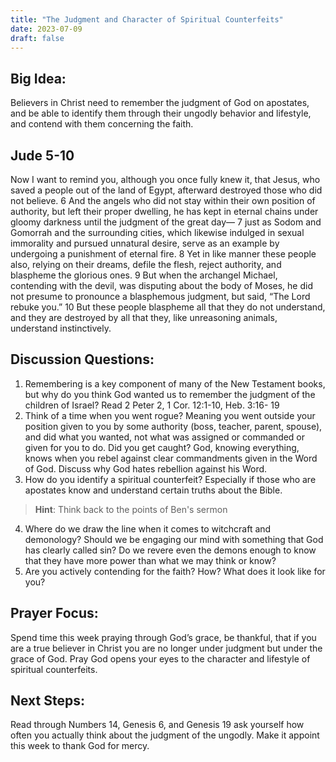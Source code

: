 ```yaml
---
title: "The Judgment and Character of Spiritual Counterfeits"
date: 2023-07-09
draft: false
---
```


## Big Idea: 
Believers in Christ need to remember the judgment of God on apostates, and be able to
identify them through their ungodly behavior and lifestyle, and contend with them concerning the faith.

## Jude 5-10
Now I want to remind you, although you once fully knew it, that Jesus, who saved a people out of
the land of Egypt, afterward destroyed those who did not believe. 6 And the angels who did not
stay within their own position of authority, but left their proper dwelling, he has kept in eternal
chains under gloomy darkness until the judgment of the great day— 7 just as Sodom and
Gomorrah and the surrounding cities, which likewise indulged in sexual immorality and pursued
unnatural desire, serve as an example by undergoing a punishment of eternal fire.
8 Yet in like manner these people also, relying on their dreams, defile the flesh, reject authority,
and blaspheme the glorious ones. 9 But when the archangel Michael, contending with the devil,
was disputing about the body of Moses, he did not presume to pronounce a blasphemous
judgment, but said, “The Lord rebuke you.” 10 But these people blaspheme all that they do not
understand, and they are destroyed by all that they, like unreasoning animals, understand
instinctively.

## Discussion Questions:
1. Remembering is a key component of many of the New Testament books, but why do you think God
wanted us to remember the judgment of the children of Israel? Read 2 Peter 2, 1 Cor. 12:1-10, Heb. 3:16-
19
2. Think of a time when you went rogue? Meaning you went outside your position given to you by some
authority (boss, teacher, parent, spouse), and did what you wanted, not what was assigned or
commanded or given for you to do. Did you get caught? God, knowing everything, knows when you rebel
against clear commandments given in the Word of God. Discuss why God hates rebellion against his
Word.
3. How do you identify a spiritual counterfeit? Especially if those who are apostates know and understand
certain truths about the Bible.
> **Hint**: Think back to the points of Ben's sermon
4. Where do we draw the line when it comes to witchcraft and demonology? Should we be engaging our
mind with something that God has clearly called sin? Do we revere even the demons enough to know that
they have more power than what we may think or know?
5. Are you actively contending for the faith? How? What does it look like for you?

## Prayer Focus:
Spend time this week praying through God’s grace, be thankful, that if you are a true
believer in Christ you are no longer under judgment but under the grace of God. Pray God opens your
eyes to the character and lifestyle of spiritual counterfeits.

## Next Steps: 
Read through Numbers 14, Genesis 6, and Genesis 19 ask yourself how often you actually
think about the judgment of the ungodly. Make it appoint this week to thank God for mercy.